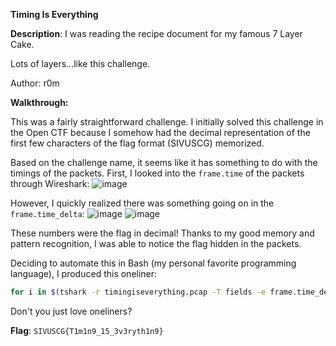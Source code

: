 **Timing Is Everything**

**Description**:
I was reading the recipe document for my famous 7 Layer Cake.

Lots of layers...like this challenge.

Author: r0m

**Walkthrough:**

This was a fairly straightforward challenge. I initially solved this challenge in the Open CTF because I somehow had the decimal representation of the first few characters of the flag format (SIVUSCG) memorized.

Based on the challenge name, it seems like it has something to do with the timings of the packets. First, I looked into the `frame.time` of the packets through Wireshark:
![image](https://github.com/user-attachments/assets/61d92f4d-d7d2-41e6-b07e-98b797e05624)

However, I quickly realized there was something going on in the `frame.time_delta`:
![image](https://github.com/user-attachments/assets/ee9eb751-c6d4-4384-b548-74dc11325ca5)
![image](https://github.com/user-attachments/assets/eb0a0411-fa3d-4ab3-84da-45fd2fa978b5)

These numbers were the flag in decimal! Thanks to my good memory and pattern recognition, I was able to notice the flag hidden in the packets.

Deciding to automate this in Bash (my personal favorite programming language), I produced this oneliner:
```bash
for i in $(tshark -r timingiseverything.pcap -T fields -e frame.time_delta | cut -d "." -f 2 |awk '{ sub(/000000$/, "", $0); print }');do printf "\\$(printf '%03o' "$i")";done
```
Don't you just love oneliners?

**Flag**: `SIVUSCG{T1m1n9_15_3v3ryth1n9}`
